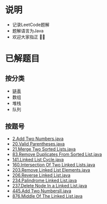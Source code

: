 # 说明
+ 记录LeetCode题解
+ 题解语言为Java
+ 欢迎大家指正 🦀🦀
# 已解题目
## 按分类
+ [链表](https://github.com/LiuJiawei4132/Leetcode/tree/master/Java/LinkedList)
+ 数组
+ 堆栈
+ 队列

## 按题号

+ [2.Add Two Numbers.java](https://github.com/LiuJiawei4132/Leetcode/blob/master/Java/LinkedList/%232_AddTwoNumbers.java)
+ [20.Valid Parentheses.java](https://github.com/LiuJiawei4132/Leetcode/blob/master/Java/Stack/%2320_ValidParentheses.java)
+ [21.Merge Two Sorted Lists.java](https://github.com/LiuJiawei4132/Leetcode/blob/master/Java/LinkedList/%2321_MergeTwoSortedLists.java)
+ [83.Remove Duplicates From Sorted List.java](https://github.com/LiuJiawei4132/Leetcode/blob/master/Java/LinkedList/%2383_RemoveDuplicatesFromSortedList.java)
+ [141.Linked List Cycle.java](https://github.com/LiuJiawei4132/Leetcode/blob/master/Java/LinkedList/%23141_LinkedListCycle.java)
+ [160.Intersection Of Two Linked Lists.java](https://github.com/LiuJiawei4132/Leetcode/blob/master/Java/LinkedList/%23160_IntersectionOfTwoLinkedLists.java)
+ [203.Remove Linked List Elements.java](https://github.com/LiuJiawei4132/Leetcode/blob/master/Java/LinkedList/%23203_RemoveLinkedListElements.java)
+ [206.Reverse Linked List.java](https://github.com/LiuJiawei4132/Leetcode/blob/master/Java/LinkedList/%23206_ReverseLinkedList.java)
+ [234.Palindrome Linked List.java](https://github.com/LiuJiawei4132/Leetcode/blob/master/Java/LinkedList/%23234_PalindromeLinkedList.java)
+ [237.Delete Node In a Linked List.java](https://github.com/LiuJiawei4132/Leetcode/blob/master/Java/LinkedList/%23237_DeleteNodeInALinkedList.java)
+ [445.Add Two NumbersⅡ.java](https://github.com/LiuJiawei4132/Leetcode/blob/master/Java/LinkedList/%23445_AddTwoNumbersⅡ.java)
+ [876.Middle Of The Linked List.java](https://github.com/LiuJiawei4132/Leetcode/blob/master/Java/LinkedList/%23876_MiddleOfTheLinkedList.java)
